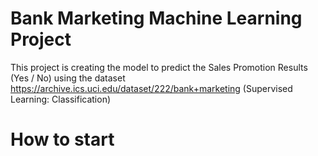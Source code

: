 # Bank Marketing Machine Learning Project 
This project is creating the model to predict the Sales Promotion Results (Yes / No) using the dataset https://archive.ics.uci.edu/dataset/222/bank+marketing
(Supervised Learning: Classification)


# How to start
